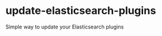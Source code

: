 update-elasticsearch-plugins
============================

Simple way to update your Elasticsearch plugins

